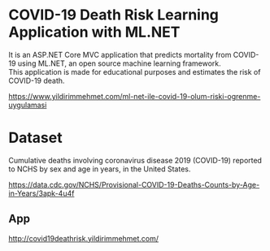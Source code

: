 <h1 id="covid-19-death-risk-learning-application-with-ml.net">COVID-19 Death Risk Learning Application with ML.NET</h1>
<p>It is an ASP.NET Core MVC application that predicts mortality from COVID-19 using ML.NET, an open source machine learning framework.<br>
This application is made for educational purposes and estimates the risk of COVID-19 death.</p>
<p><a href="https://www.yildirimmehmet.com/ml-net-ile-covid-19-olum-riski-ogrenme-uygulamasi/">https://www.yildirimmehmet.com/ml-net-ile-covid-19-olum-riski-ogrenme-uygulamasi</a></p>
<h1 id="dataset">Dataset</h1>

<p>Cumulative deaths involving coronavirus disease 2019 (COVID-19) reported to NCHS by sex and age in years, in the United States.</p>
  
<a href="https://data.cdc.gov/NCHS/Provisional-COVID-19-Deaths-Counts-by-Age-in-Years/3apk-4u4f">
 https://data.cdc.gov/NCHS/Provisional-COVID-19-Deaths-Counts-by-Age-in-Years/3apk-4u4f</a>
<h2 id="app">App</h2>
<p><a href="http://covid19deathrisk.yildirimmehmet.com/">http://covid19deathrisk.yildirimmehmet.com/</a></p>
